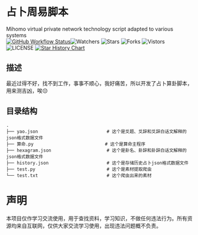 # 占卜周易脚本
Mihomo virtual private network technology script adapted to various systems  
[![GitHub Workflow Status](https://github.com/smallflowercat1995/Divination-python-script-for-I-Ching/actions/workflows/actions.yml/badge.svg)](https://github.com/smallflowercat1995/Divination-python-script-for-I-Ching/actions/workflows/actions.yml)![Watchers](https://img.shields.io/github/watchers/smallflowercat1995/Divination-python-script-for-I-Ching) ![Stars](https://img.shields.io/github/stars/smallflowercat1995/Divination-python-script-for-I-Ching) ![Forks](https://img.shields.io/github/forks/smallflowercat1995/Divination-python-script-for-I-Ching) ![Vistors](https://visitor-badge.laobi.icu/badge?page_id=smallflowercat1995.Divination-python-script-for-I-Ching) ![LICENSE](https://img.shields.io/badge/license-CC%20BY--SA%204.0-green.svg)
<a href="https://star-history.com/#smallflowercat1995/Divination-python-script-for-I-Ching&Date">
  <picture>
    <source media="(prefers-color-scheme: dark)" srcset="https://api.star-history.com/svg?repos=smallflowercat1995/Divination-python-script-for-I-Ching&type=Date&theme=dark" />
    <source media="(prefers-color-scheme: light)" srcset="https://api.star-history.com/svg?repos=smallflowercat1995/Divination-python-script-for-I-Ching&type=Date" />
    <img alt="Star History Chart" src="https://api.star-history.com/svg?repos=smallflowercat1995/Divination-python-script-for-I-Ching&type=Date" />
  </picture>
</a>

## 描述
最近过得不好，找不到工作，事事不顺心，我好痛苦，所以开发了占卜算卦脚本，用来测吉凶，唉😔

## 目录结构  

    .
    ├── yao.json                          # 这个是爻题、爻辞和爻辞白话文解释的json格式数据文件  
    ├── 算命.py                           # 这个是算命主程序  
    ├── hexagram.json                     # 这个是卦名、卦辞和卦辞白话文解释的json格式数据文件   
    ├── history.json                      # 这个是存储历史占卜json格式数据文件   
    ├── test.py                           # 这个是素材提取爬虫  
    └── test.txt                          # 这个爬虫出来的素材  

# 声明
本项目仅作学习交流使用，用于查找资料，学习知识，不做任何违法行为。所有资源均来自互联网，仅供大家交流学习使用，出现违法问题概不负责。
